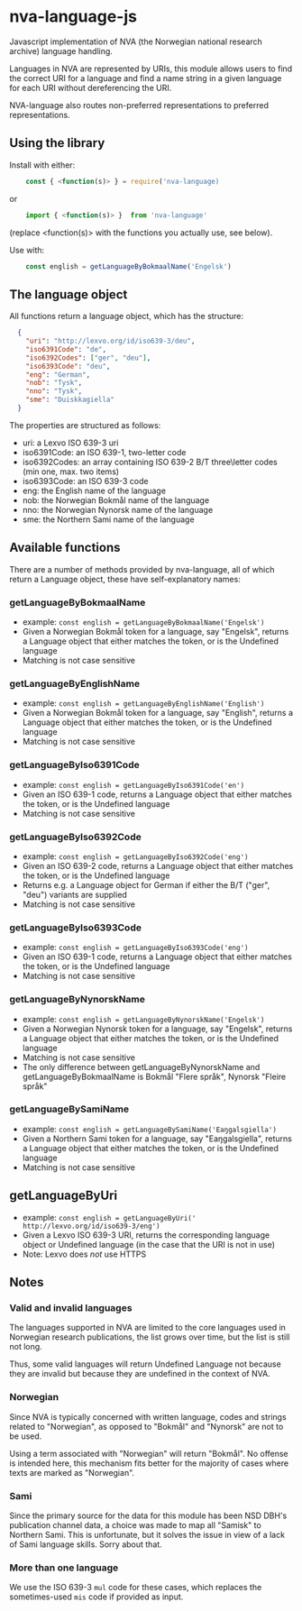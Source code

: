 # nva-language-js
Javascript implementation of NVA (the Norwegian national research archive) language handling.

Languages in NVA are represented by URIs, this module allows users to find the correct URI for a language and find a name string in a given language for each URI without dereferencing the URI.

NVA-language also routes non-preferred representations to preferred representations.

## Using the library

Install with either:

```javascript
    const { <function(s)> } = require('nva-language)
```

or

```javascript
    import { <function(s)> }  from 'nva-language'
```

(replace <function(s)> with the functions you actually use, see below).

Use with:

```javascript
    const english = getLanguageByBokmaalName('Engelsk')
```

## The language object

All functions return a language object, which has the structure:

```json
  {
    "uri": "http://lexvo.org/id/iso639-3/deu",
    "iso6391Code": "de",
    "iso6392Codes": ["ger", "deu"],
    "iso6393Code": "deu",
    "eng": "German",
    "nob": "Tysk",
    "nno": "Tysk",
    "sme": "Duiskkagiella"
  }
```

The properties are structured as follows:

-   uri: a Lexvo ISO 639-3 uri
-   iso6391Code: an ISO 639-1, two-letter code
-   iso6392Codes: an array containing ISO 639-2 B/T three\letter codes (min one, max. two items)
-   iso6393Code: an ISO 639-3 code
-   eng: the English name of the language
-   nob: the Norwegian Bokmål name of the language
-   nno: the Norwegian Nynorsk name of the language
-   sme: the Northern Sami name of the language

## Available functions

There are a number of methods provided by nva-language, all of which return a Language object, these have self-explanatory names:

### getLanguageByBokmaalName

-   example: `const english = getLanguageByBokmaalName('Engelsk')`
-   Given a Norwegian Bokmål token for a language, say "Engelsk", returns a Language object that either matches the token, or is the Undefined language
-   Matching is not case sensitive

### getLanguageByEnglishName

-   example: `const english = getLanguageByEnglishName('English')`
-   Given a Norwegian Bokmål token for a language, say "English", returns a Language object that either matches the token, or is the Undefined language
-   Matching is not case sensitive

### getLanguageByIso6391Code

-   example: `const english = getLanguageByIso6391Code('en')`
-   Given an ISO 639-1 code, returns a Language object that either matches the token, or is the Undefined language
-   Matching is not case sensitive

### getLanguageByIso6392Code

-   example: `const english = getLanguageByIso6392Code('eng')`
-   Given an ISO 639-2 code, returns a Language object that either matches the token, or is the Undefined language
-   Returns e.g. a Language object for German if either the B/T ("ger", "deu") variants are supplied
-   Matching is not case sensitive

### getLanguageByIso6393Code

-   example: `const english = getLanguageByIso6393Code('eng')`
-   Given an ISO 639-1 code, returns a Language object that either matches the token, or is the Undefined language
-   Matching is not case sensitive

### getLanguageByNynorskName

-   example: `const english = getLanguageByNynorskName('Engelsk')`
-   Given a Norwegian Nynorsk token for a language, say "Engelsk", returns a Language object that either matches the token, or is the Undefined language
-   Matching is not case sensitive
-   The only difference between getLanguageByNynorskName and getLanguageByBokmaalName is Bokmål "Flere språk", Nynorsk "Fleire språk"
 
### getLanguageBySamiName

-   example: `const english = getLanguageBySamiName('Eaŋgalsgiella')`
-   Given a Northern Sami token for a language, say "Eaŋgalsgiella", returns a Language object that either matches the token, or is the Undefined language
-   Matching is not case sensitive

## getLanguageByUri

-   example: `const english = getLanguageByUri(' http://lexvo.org/id/iso639-3/eng')`
-   Given a Lexvo ISO 639-3 URI, returns the corresponding language object or Undefined language (in the case that the URI is not in use)
-   Note: Lexvo does *not* use HTTPS

## Notes
### Valid and invalid languages

The languages supported in NVA are limited to the core languages used in Norwegian research publications, the list grows over time, but the list is still not long.

Thus, some valid languages will return Undefined Language not because they are invalid but because they are undefined in the context of NVA.

### Norwegian

Since NVA is typically concerned with written language, codes and strings related to "Norwegian", as opposed to "Bokmål" and "Nynorsk" are not to be used.

Using a term associated with "Norwegian" will return "Bokmål". No offense is intended here, this mechanism fits better for the majority of cases where texts are marked as "Norwegian".

### Sami

Since the primary source for the data for this module has been NSD DBH's publication channel data, a choice was made to map all "Samisk" to Northern Sami. This is unfortunate, but it solves the issue in view of a lack of Sami language skills. Sorry about that.

### More than one language

We use the ISO 639-3 `mul` code for these cases, which replaces the sometimes-used `mis` code if provided as input.
